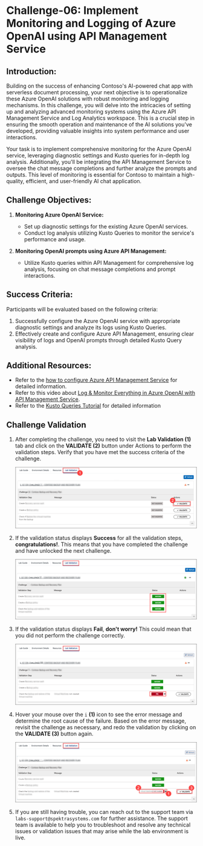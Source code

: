# Challenge-06: Implement Monitoring and Logging of Azure OpenAI using API Management Service

## Introduction:

Building on the success of enhancing Contoso's AI-powered chat app with serverless document processing, your next objective is to operationalize these Azure OpenAI solutions with robust monitoring and logging mechanisms. In this challenge, you will delve into the intricacies of setting up and analyzing advanced monitoring systems using the Azure API Management Service and Log Analytics workspace. This is a crucial step in ensuring the smooth operation and maintenance of the AI solutions you've developed, providing valuable insights into system performance and user interactions.

Your task is to implement comprehensive monitoring for the Azure OpenAI service, leveraging diagnostic settings and Kusto queries for in-depth log analysis. Additionally, you'll be integrating the API Management Service to oversee the chat message completions and further analyze the prompts and outputs. This level of monitoring is essential for Contoso to maintain a high-quality, efficient, and user-friendly AI chat application.

## Challenge Objectives:

1. **Monitoring Azure OpenAI Service:**
   - Set up diagnostic settings for the existing Azure OpenAI services.
   - Conduct log analysis utilizing Kusto Queries to monitor the service's performance and usage.
     
2. **Monitoring OpenAI prompts using Azure API Management:**
   - Utilize Kusto queries within API Management for comprehensive log analysis, focusing on chat message completions and prompt interactions.
  
## Success Criteria:

Participants will be evaluated based on the following criteria:

1. Successfully configure the Azure OpenAI service with appropriate diagnostic settings and analyze its logs using Kusto Queries.
2. Effectively create and configure Azure API Management, ensuring clear visibility of logs and OpenAI prompts through detailed Kusto Query analysis.

## Additional Resources:

- Refer to the [how to configure Azure API Management Service](https://github.com/Azure-Samples/openai-python-enterprise-logging/blob/main/README.md) for detailed information.
- Refer to this video about [Log & Monitor Everything in Azure OpenAI with API Management Service](https://github.com/Azure-Samples/openai-python-enterprise-logging/blob/main/README.md).
- Refer to the [Kusto Queries Tutorial](https://learn.microsoft.com/en-us/azure/azure-monitor/logs/log-analytics-tutorial) for detailed information

## Challenge Validation
 
1. After completing the challenge, you need to visit the **Lab Validation (1)** tab and click on the **VALIDATE (2)** button under Actions to perform the validation steps. Verify that you have met the success criteria of the challenge. 
 
    ![](../media/validate01.png "Validation")
 
1. If the validation status displays **Success** for all the validation steps, **congratulations!**. This means that you have completed the challenge and have unlocked the next challenge.
 
     ![](../media/validate02.png "Validation")

1. If the validation status displays **Fail**, **don't worry!** This could mean that you did not perform the challenge correctly.
 
     ![](../media/validate03.png "Validation")
 
1. Hover your mouse over the `i` **(1)** icon to see the error message and determine the root cause of the failure. Based on the error message, revisit the challenge as necessary, and redo the validation by clicking on the **VALIDATE (3)** button again.

   ![](../media/validate04.png "Validation")
 
1. If you are still having trouble, you can reach out to the support team via `labs-support@spektrasystems.com` for further assistance. The support team is available to help you to troubleshoot and resolve any technical issues or validation issues that may arise while the lab environment is live.
